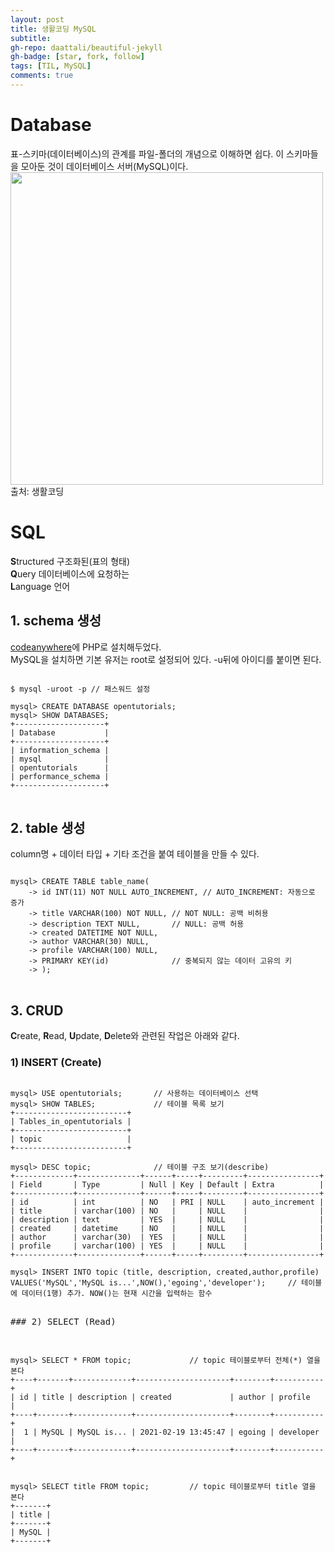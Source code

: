 ```yaml
---
layout: post
title: 생활코딩 MySQL
subtitle: 
gh-repo: daattali/beautiful-jekyll
gh-badge: [star, fork, follow]
tags: [TIL, MySQL]
comments: true
---
```


# Database
표-스키마(데이터베이스)의 관계를 파일-폴더의 개념으로 이해하면 쉽다. 이 스키마들을 모아둔 것이 데이터베이스 서버(MySQL)이다.  
<img src='https://user-images.githubusercontent.com/40853572/105352298-0f03eb00-5c31-11eb-9cd2-59b0dbaa755b.png' width='500'>  
출처: 생활코딩

# SQL
**S**tructured 구조화된(표의 형태)  
**Q**uery  데이터베이스에 요청하는  
**L**anguage 언어

## 1. schema 생성
[codeanywhere](https://codeanywhere.com/)에 PHP로 설치해두었다.  
MySQL을 설치하면 기본 유저는 root로 설정되어 있다. -u뒤에 아이디를 붙이면 된다. 
<pre>
<code>
$ mysql -uroot -p // 패스워드 설정

mysql> CREATE DATABASE opentutorials;
mysql> SHOW DATABASES;
+--------------------+
| Database           |
+--------------------+
| information_schema |
| mysql              |
| opentutorials      |
| performance_schema |
+--------------------+
</code>
</pre>

## 2. table 생성
column명 + 데이터 타입 + 기타 조건을 붙여 테이블을 만들 수 있다.
<pre>
<code>
mysql> CREATE TABLE table_name(
    -> id INT(11) NOT NULL AUTO_INCREMENT, // AUTO_INCREMENT: 자동으로 증가
    -> title VARCHAR(100) NOT NULL, // NOT NULL: 공백 비허용
    -> description TEXT NULL,       // NULL: 공백 허용
    -> created DATETIME NOT NULL,
    -> author VARCHAR(30) NULL,
    -> profile VARCHAR(100) NULL,
    -> PRIMARY KEY(id)              // 중복되지 않는 데이터 고유의 키
    -> );
</code>
</pre>

## 3. CRUD
**C**reate, **R**ead, **U**pdate, **D**elete와 관련된 작업은 아래와 같다.
### 1) INSERT (Create)

<pre><code>
mysql> USE opentutorials;       // 사용하는 데이터베이스 선택
mysql> SHOW TABLES;             // 테이블 목록 보기
+-------------------------+
| Tables_in_opentutorials |
+-------------------------+
| topic                   |
+-------------------------+

mysql> DESC topic;              // 테이블 구조 보기(describe)
+-------------+--------------+------+-----+---------+----------------+
| Field       | Type         | Null | Key | Default | Extra          |
+-------------+--------------+------+-----+---------+----------------+
| id          | int          | NO   | PRI | NULL    | auto_increment |
| title       | varchar(100) | NO   |     | NULL    |                |
| description | text         | YES  |     | NULL    |                |
| created     | datetime     | NO   |     | NULL    |                |
| author      | varchar(30)  | YES  |     | NULL    |                |
| profile     | varchar(100) | YES  |     | NULL    |                |
+-------------+--------------+------+-----+---------+----------------+

mysql> INSERT INTO topic (title, description, created,author,profile) VALUES('MySQL','MySQL is...',NOW(),'egoing','developer');     // 테이블에 데이터(1행) 추가. NOW()는 현재 시간을 입력하는 함수
</code><pre>

### 2) SELECT (Read)

<pre><code>
mysql> SELECT * FROM topic;             // topic 테이블로부터 전체(*) 열을 본다
+----+-------+-------------+---------------------+--------+-----------+
| id | title | description | created             | author | profile   |
+----+-------+-------------+---------------------+--------+-----------+
|  1 | MySQL | MySQL is... | 2021-02-19 13:45:47 | egoing | developer |
+----+-------+-------------+---------------------+--------+-----------+


mysql> SELECT title FROM topic;         // topic 테이블로부터 title 열을 본다
+-------+
| title |
+-------+
| MySQL |
+-------+
</code><pre>


